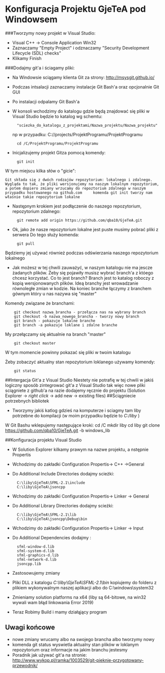 Konfiguracja Projektu GjeTeA pod Windowsem
======
###Tworzymy nowy projekt w Visual Studio:

- Visual C++ -> Console Application Win32 
- Zaznaczamy "Empty Project" i odznaczamy "Security Development Lifecycle (SDL) checks"
- Klikamy Finish

###Dodajmy git'a i ściagamy pliki:
- Na Windowsie sciągamy klienta Git za strony: http://msysgit.github.io/
- Podczas intsalacji zaznaczamy instalacje Git Bash'a oraz opcjonalnie Git GUI
- Po instalacji odpalamy Git Bash'a
- W konsoli wchodzimy do katalogu gdzie będą znajdować się pliki
w Visual Studio będzie to katalog wg schemtu: 

        "sciezka_do_katalogu_z_projektami/Nazwa_projektu/Nazwa_projektu"
	np w przypadku:  C://projects/ProjektProgramu/ProjektProgramu

		cd /C/ProjektProgramu/ProjektProgramu
- Inicjalizujemy projekt Gitza pomocą komendy:

        git init
W tym miejscu kilka słów o "gicie":

	Git składa się z dwóch rodzajów repozytorium: lokalnego i zdalnego. Wygląda to tak, że pliki wersjonujemy na naszym lokalnym repozytorium, a potem dopiero zmiany wrzucamy do repoztorium zdalnego w naszym przypadku hostowanego na github.com		komenda git init tworzy nam właśnie takie repozytorium lokalne
- Następnym krokiem jest podłączenie do naszego repozytorium, repozytorium zdalnego:

		git remote add origin https://github.com/qba10/GjeTeA.git
		
- Ok, jako że nasze repozytorium lokalne jest puste musimy pobrać pliki z serwera
	Do tego służy komenda:

        git pull
        
Będziemy jej  używać również podczas odświerzania naszego repozytorium lokalnego

- Jak możesz w tej chwili zauważyć, w naszym katalogu nie ma jescze żadanych plików. Żeby się pojawiły musisz wybrać branch'a z któego chcesz korzystać.
Co to jest branch?
Branch jest to katalog roboczy z kopią wersjonowanych plików. Ideą branchy jest wrowadzanie równoległe zmian w kodzie.
Na koniec branche łączymy z branchem gównym który u nas nazywa się "master"

Komendy związane że branchami:

    	git checkout nazwa_brancha - przełącza nas na wybrany branch
		git checkout -b nazwa_nowego_brancha - tworzy nowy branch
		git branch - pokazuje lokalne branche
		git branch -a pokazuje loklane i zdalne branche
My przełączamy się aktualnie na branch "master"
		
		git checkout master
W tym momencie powinny pokazać się pliki w twoim katalogu

Żeby zobaczyć aktualny stan repozytorium loklanego używamy komendy:
		
		git status
##Intergacja Git'a z Visual Studio
Niestety nie potrafię w tej chwili w jakiś logiczny sposób zintegrować git'a z Visual Studio 
	tak więc nowe pliki sciągniete z github'a na razie  dodajemy ręcznie do projektu (Solution Explorer -> *right click* -> add new -> existing files)
##Ściągniecie potrzebnych bibliotek

* Tworzymy jakiś katlog gdzieś na komputerze i sciagmy tam liby potrzebne do kompilacji (w moim przypadku będzie to *C:/liby* )

	
W Git Bashu wklepujemy następujące kroki:
		cd /C
		mkdir liby
		cd liby
		git clone https://github.com/qba10/GjeTeA.git -b windows_lib

##Konfiguracja projektu Visual Studio	
* W Solution Explorer kilkamy prawym na nazwe projektu, a nstępnie Propertis
* Wchodzimy do zakładki Configuration Propertis-> C++ ->General 
* Do Additional Include Directories dodajmy scieżki: 

		C:\liby\GjeTeA\SFML-2.1\include
		C:\liby\GjeTeA\jsoncpp
- Wchodzimy do zakładki Configuration Propertis-> Linker -> General
- Do Additional Library Directories dodajmy scieżki:

		C:\liby\GjeTeA\SFML-2.1\lib
		C:\liby\GjeTeA\jsoncpp\Debug\bin
- Wchodzimy do zakładki Configuration Propertis-> Linker -> Input
- Do Additional Dependencies dodajmy :

		sfml-window-d.lib
		sfml-system-d.lib
		sfml-graphics-d.lib
		sfml-network-d.lib
		jsoncpp.lib
- Zastosowujemy zmiany
- Pliki DLL z katalogu *C:\liby\GjeTeA\SFML-2.1\bin* kopiujemy do folderu z plikiem wykonywalnym naszej aplikacji albo do C:\windows\system32
- Zmieniamy solution platforms na x64 (liby są 64-bitowe, na win32 wywali wam błąd linkowania Error 2019)
- Teraz Robimy Build i mamy działąjący program

## Uwagi końcowe
- nowe zmiany wrucamy albo na swojego brancha albo tworzymy nowy
- komenda 
        git status
wyswietla aktualny stan plików w loklanym repozytorium oraz informacje na jakim branchu jestesmy
- Poradnik jak używać git'a na stronie: http://www.wykop.pl/ramka/1003529/git-pieknie-przygotowany-przewodnik/
